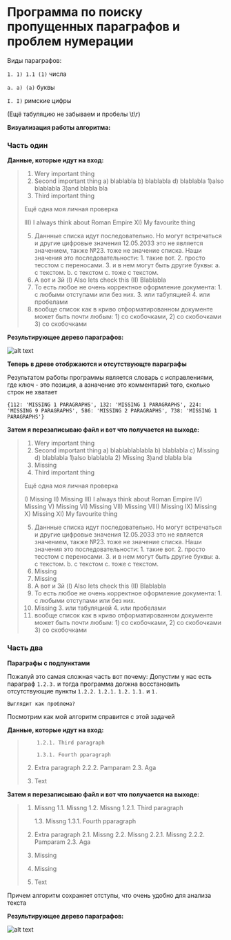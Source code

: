 # **Программа по поиску пропущенных параграфов и проблем нумерации**

Виды параграфов:

```1. 1) 1.1 (1)``` числа

```a. a) (a)``` буквы

```I. I)``` римские цифры

(Ещё табуляцию не забываем и пробелы \t\r)

**Визуализация работы алгоритма:**

### Часть один

**Данные, которые идут на вход:**

> 1. Wery important thing
> 2. Second important thing
> 	a) blablabla
> 	b) blablabla
> 	d) blablabla
> 		1)also blablabla
> 		3)and blabla bla
> 4. Third important thing
> 
> Ещё одна моя личная проверка
> 
> III) I always think about Roman Empire
> XI) My favourite thing
> 
> 5. Даннные списка идут последовательно. Но могут встречаться и другие цифровые значения 12.05.2033 это не является значением, также №23. тоже не значение списка.  Наши значения  это последовательности: 1. такие вот. 2. просто 
> тесстом с переносами. 3. и в нем могут быть другие буквы: 
> 	a. c текстом. 
> 	b. с текстом  c. тоже с текстом. 
> 3. А вот и 3й
> 	(I) Also lets check this
> 	(II) Blablabla
> 4. То есть любое не очень корректное оформление документа: 1. с любыми отступами или без них. 
> 		3. или табуляцией
>              4. или пробелами
> 5. вообще список как в криво отформатированном документе может быть почти любым: 1) со скобочками, 2) со скобочками 3) со скобочками

**Результирующее дерево параграфов:**

![alt text](https://github.com/rodion02/Paragraph_numerization/blob/main/demo.png?raw=true)

**Теперь в древе отобржаются и отсутствующте параграфы**

Результатом работы программы является словарь с исправлениями, где ключ - это позиция, а азначение это комментарий того, сколько строк не хватает

```{112: 'MISSING 1 PARAGRAPHS', 132: 'MISSING 1 PARAGRAPHS', 224: 'MISSING 9 PARAGRAPHS', 586: 'MISSING 2 PARAGRAPHS', 738: 'MISSING 1 PARAGRAPHS'}```

**Затем я перезаписываю файл и вот что получается на выходе:**

> 1. Wery important thing
> 2. Second important thing
> 	a) blablablablabla
> 	b) blablabla
> 	c) Missing
> 	d) blablabla
> 		1)also blablabla
> 		2) Missing
> 		3)and blabla bla
> 3. Missing
> 4. Third important thing
> 
> Ещё одна моя личная проверка
> 
> I) Missing
> II) Missing
> III) I always think about Roman Empire
> IV) Missing
> V) Missing
> VI) Missing
> VII) Missing
> VIII) Missing
> IX) Missing
> X) Missing
> XI) My favourite thing
> 
> 5. Даннные списка идут последовательно. Но могут встречаться и другие цифровые значения 12.05.2033 это не является значением, также №23. тоже не значение списка.  Наши значения  это последовательности: 1. такие вот. 2. просто 
> тесстом с переносами. 3. и в нем могут быть другие буквы: 
> 	a. c текстом. 
> 	b. с текстом  c. тоже с текстом. 
> 1. Missing
> 2. Missing
> 3. А вот и 3й
> 	(I) Also lets check this
> 	(II) Blablabla
> 4. То есть любое не очень корректное оформление документа: 1. с любыми отступами или без них. 
> 	2. Missing
> 			3. или табуляцией
>              4. или пробелами
> 5. вообще список как в криво отформатированном документе может быть почти любым: 1) со скобочками, 2) со скобочками 3) со скобочками  

### Часть два

**Параграфы с подпунктами**

Пожалуй это самая сложная часть вот почему:
	Допустим у нас есть параграф ```1.2.3.``` и тогда программа должна восстановить отсутствующие пункты ```1.2.2.``` ```1.2.1.``` ```1.2.``` ```1.1.``` и ```1.```
	
	Выглядит как проблема?

Посмотрим как мой алгоритм справится с этой задачей

**Данные, которые идут на вход:**

>         1.2.1. Third paragraph
> 
>         1.3.1. Fourth pparagraph
> 
> 2. Extra paragraph
>        2.2.2. Pamparam
>     2.3. Aga
> 
> 5. Text

**Затем я перезаписываю файл и вот что получается на выходе:**

> 1. Missng
>       1.1. Missng
>       1.2. Missng
>         1.2.1. Third paragraph
> 
>       1.3. Missng
>         1.3.1. Fourth pparagraph
> 
> 2. Extra paragraph
>     2.1. Missng
>     2.2. Missng
>         2.2.1. Missng
>         2.2.2. Pamparam
>     2.3. Aga
> 
> 3. Missing
> 4. Missing
> 5. Text

Причем алгоритм сохраняет отступы, что очень удобно для анализа текста

**Результирующее дерево параграфов:**

![alt text](https://github.com/rodion02/Paragraph_numerization/blob/main/demo2.jpg?raw=true)